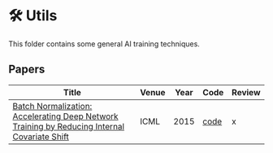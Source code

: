 #  🛠 Utils
This folder contains some general AI training techniques.
## Papers
| Title | Venue | Year | Code | Review |
|-|-|-|-|-|
| [Batch Normalization: Accelerating Deep Network Training by Reducing Internal Covariate Shift](http://proceedings.mlr.press/v37/ioffe15.html) | ICML | 2015 | [code](https://pytorch.org/docs/stable/generated/torch.nn.BatchNorm2d.html) | x |